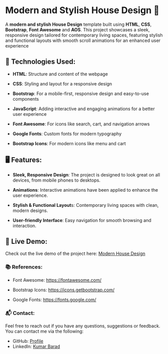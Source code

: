 # Modern and Stylish House Design 🏡

A **modern and stylish House Design** template built using **HTML**, **CSS**, **Bootstrap**, **Font Awesome** and **AOS**. This project showcases a sleek, responsive design tailored for contemporary living spaces, featuring stylish and functional layouts with smooth scroll animations for an enhanced user experience


## 🚀 Technologies Used:
- **HTML**: Structure and content of the webpage

- **CSS**: Styling and layout for a responsive design

- **Bootstrap**: For a mobile-first, responsive design and easy-to-use components

- **JavaScript**: Adding interactive and engaging animations for a better user experience

- **Font Awesome**: For icons like search, cart, and navigation arrows

- **Google Fonts**: Custom fonts for modern typography

- **Bootstrap Icons**: For modern icons like menu and cart

## 🖥️ Features:
- **Sleek, Responsive Design**: The project is designed to look great on all devices, from mobile phones to desktops.

- **Animations**: Interactive animations have been applied to enhance the user experience.

- **Stylish & Functional Layout**s: Contemporary living spaces with clean, modern designs.

- **User-friendly Interface**: Easy navigation for smooth browsing and interaction.

## 🎯 Live Demo:
Check out the live demo of the project here: [Modern House Design](https://peaceful-modern-designs.netlify.app/)

### 📚 References:
- Font Awesome: https://fontawesome.com/

- Bootstrap Icons: https://icons.getbootstrap.com/

- Google Fonts: https://fonts.google.com/

### 📬 Contact:
Feel free to reach out if you have any questions, suggestions or feedback. You can contact me via the following:

- GitHub: [Profile](https://github.com/kumarbarad07)
- LinkedIn: [Kumar Barad](linkedin.com/in/kumar-barad-b571561b1/)
